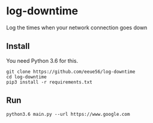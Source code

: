 # log-downtime
Log the times when your network connection goes down


## Install

You need Python 3.6 for this.

```
git clone https://github.com/eeue56/log-downtime
cd log-downtime
pip3 install -r requirements.txt
``` 

## Run

```
python3.6 main.py --url https://www.google.com
```